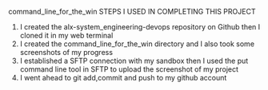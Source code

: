 command_line_for_the_win
   STEPS I USED IN COMPLETING THIS PROJECT

1. I created the alx-system_engineering-devops repository on Github then I cloned it in my web terminal
2. I created the command_line_for_the_win directory and I also took some screenshots of my progress 
3. I established a SFTP connection with my sandbox then I used the put command line tool in SFTP to upload the screenshot of my project
4. I went ahead to git add,commit and push to my github account 
